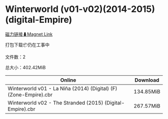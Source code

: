 # Winterworld (v01-v02)(2014-2015)(digital-Empire)

[磁力链接⬇Magnet Link](magnet:?xt=urn:btih:44eea1bcc4dd699aedbc7f3675342f5d0eb70821&dn=Winterworld%20%28v01-v02%29%282014-2015%29%28digital-Empire%29)

打包下载📦仍在工事中

文件数：2

总大小：402.42MiB

Online | Download
--- | ---
Winterworld v01 - La Niña (2014) (Digital) (F) (Zone-Empire).cbr | 134.85MiB
Winterworld v02 - The Stranded (2015) (Digital-Empire).cbr | 267.57MiB